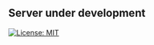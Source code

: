 ## Server under development


[![License: MIT](https://img.shields.io/badge/License-MIT-yellow.svg)](https://opensource.org/licenses/MIT)

